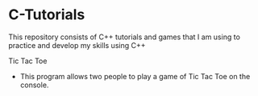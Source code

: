 # C-Tutorials
This repository consists of C++ tutorials and games that I am using to practice and develop my skills using C++

Tic Tac Toe 
  - This program allows two people to play a game of Tic Tac Toe on the console.
